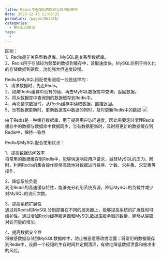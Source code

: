 ```yaml
---
title: Redis与MySQL的区别以及搭配使用
date: 2023-12-15 11:08:21
permalink: /pages/6b2dfb/
categories:
  - 《Redis》笔记
tags:
  - 
---
```

区别：<br>
1、Redis是非关系型数据库。MySQL是关系型数据库。<br>
2、Redis用于存储较为频繁的数据到缓存中，读取速度快。MySQL则用于持久化的存储数据到硬盘，功能强大但速度较慢。<br>

Redis与MySQL搭配使用流程一般是这样的：<br>
1、请求数据时，先走Redis。<br>
2、如果Redis缓存中没有的话，再去MySQL数据库中查询，返回数据。<br>
3、将从数据库中查询到的数据缓存到Redis中。<br>
4、再次请求数据时，从Redis缓存中读取数据，直接返回。<br>
5、当有数据更新时，更新数据库中数据的同时，及时更新Redis中的数据
![](https://s3.bmp.ovh/imgs/2023/12/15/6d2c239ff5e8a1b1.png)

由于Redis是一种缓存数据库，用于提高用户访问速度，因此需要定时清理Redis缓存中的数据与数据库中数据同步，当有数据更新时，及时将更新的数据缓存到Redis中，保持一致性

Redis与MySQL配合使用优点：

1、提高数据访问效率<br>
将常用的数据缓存到Redis中，能够快速响应用户请求，减轻MySQL的压力。同时，利用Redis的集合操作能够高效地对数据进行排序、计数、求并集、求交集等操作。


2、降低系统负载<br>
利用Redis的高速缓存特性，能够充分利用系统资源，降低MySQL的负载并减少对MySQL的访问次数。


3、提高系统扩展性<br>
通过将Redis和MySQL分别部署在不同的服务器上，能够提高系统的扩展性和可维护性。通过增加Redis缓存服务器和MySQL数据库服务器的数量，能够从容应对访问量的增加。


4、提高数据安全性<br>
将敏感数据存储到MySQL数据库中，防止被恶意篡改或泄露；将常用的数据缓存到Redis中，设置一个较短的生存时间并定期清理，有效地降低数据泄露和被攻击的风险。